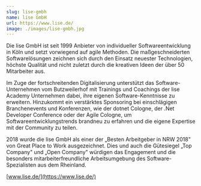 ```yaml
---
slug: lise-gmbh
name: lise GmbH
url: https://www.lise.de/
image: ./images/lise-gmbh.jpg
---
```

Die lise GmbH ist seit 1999 Anbieter von individueller Softwareentwicklung in Köln und setzt vorwiegend auf agile Methoden. Die maßgeschneiderten Softwarelösungen zeichnen sich durch den Einsatz neuester Technologien, höchste Qualität und nicht zuletzt durch die kreativen Ideen der über 50 Mitarbeiter aus.

Im Zuge der fortschreitenden Digitalisierung unterstützt das Software-Unternehmen vom Butzweilerhof mit Trainings und Coachings der lise Academy Unternehmen dabei, ihre eigenen Software-Kenntnisse zu erweitern. Hinzukommt ein verstärktes Sponsoring bei einschlägigen Branchenevents und Konferenzen, wie der dotnet Cologne, der .Net Developer Conference oder der Agile Cologne, um Softwareentwicklungstrends brandneu zu erfahren und die eigene Expertise mit der Community zu teilen.

2018 wurde die lise GmbH als einer der „Besten Arbeitgeber in NRW 2018" von Great Place to Work ausgezeichnet. Dies und auch die Gütesiegel „Top Company" und „Open Company" würdigen das Engagement und die besonders mitarbeiterfreundliche Arbeitsumgebung des Software-Spezialisten aus dem Rheinland.

[www.lise.de/](https://www.lise.de/)